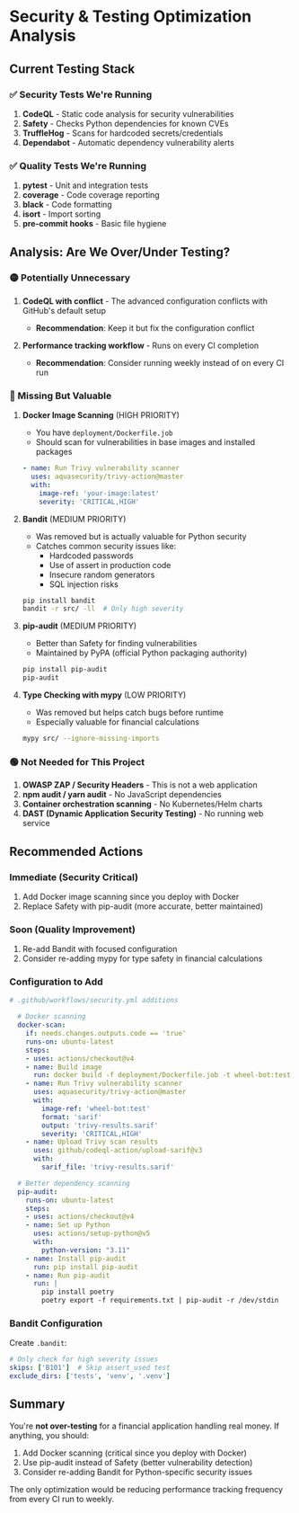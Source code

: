 # Security & Testing Optimization Analysis

## Current Testing Stack

### ✅ Security Tests We're Running
1. **CodeQL** - Static code analysis for security vulnerabilities
2. **Safety** - Checks Python dependencies for known CVEs
3. **TruffleHog** - Scans for hardcoded secrets/credentials
4. **Dependabot** - Automatic dependency vulnerability alerts

### ✅ Quality Tests We're Running
1. **pytest** - Unit and integration tests
2. **coverage** - Code coverage reporting
3. **black** - Code formatting
4. **isort** - Import sorting
5. **pre-commit hooks** - Basic file hygiene

## Analysis: Are We Over/Under Testing?

### 🟡 Potentially Unnecessary
1. **CodeQL with conflict** - The advanced configuration conflicts with GitHub's default setup
   - **Recommendation**: Keep it but fix the configuration conflict

2. **Performance tracking workflow** - Runs on every CI completion
   - **Recommendation**: Consider running weekly instead of on every CI run

### 🔴 Missing But Valuable

1. **Docker Image Scanning** (HIGH PRIORITY)
   - You have `deployment/Dockerfile.job`
   - Should scan for vulnerabilities in base images and installed packages
   ```yaml
   - name: Run Trivy vulnerability scanner
     uses: aquasecurity/trivy-action@master
     with:
       image-ref: 'your-image:latest'
       severity: 'CRITICAL,HIGH'
   ```

2. **Bandit** (MEDIUM PRIORITY)
   - Was removed but is actually valuable for Python security
   - Catches common security issues like:
     - Hardcoded passwords
     - Use of assert in production code
     - Insecure random generators
     - SQL injection risks
   ```bash
   pip install bandit
   bandit -r src/ -ll  # Only high severity
   ```

3. **pip-audit** (MEDIUM PRIORITY)
   - Better than Safety for finding vulnerabilities
   - Maintained by PyPA (official Python packaging authority)
   ```bash
   pip install pip-audit
   pip-audit
   ```

4. **Type Checking with mypy** (LOW PRIORITY)
   - Was removed but helps catch bugs before runtime
   - Especially valuable for financial calculations
   ```bash
   mypy src/ --ignore-missing-imports
   ```

### 🟢 Not Needed for This Project

1. **OWASP ZAP / Security Headers** - This is not a web application
2. **npm audit / yarn audit** - No JavaScript dependencies
3. **Container orchestration scanning** - No Kubernetes/Helm charts
4. **DAST (Dynamic Application Security Testing)** - No running web service

## Recommended Actions

### Immediate (Security Critical)
1. Add Docker image scanning since you deploy with Docker
2. Replace Safety with pip-audit (more accurate, better maintained)

### Soon (Quality Improvement)
1. Re-add Bandit with focused configuration
2. Consider re-adding mypy for type safety in financial calculations

### Configuration to Add

```yaml
# .github/workflows/security.yml additions

  # Docker scanning
  docker-scan:
    if: needs.changes.outputs.code == 'true'
    runs-on: ubuntu-latest
    steps:
    - uses: actions/checkout@v4
    - name: Build image
      run: docker build -f deployment/Dockerfile.job -t wheel-bot:test .
    - name: Run Trivy vulnerability scanner
      uses: aquasecurity/trivy-action@master
      with:
        image-ref: 'wheel-bot:test'
        format: 'sarif'
        output: 'trivy-results.sarif'
        severity: 'CRITICAL,HIGH'
    - name: Upload Trivy scan results
      uses: github/codeql-action/upload-sarif@v3
      with:
        sarif_file: 'trivy-results.sarif'

  # Better dependency scanning
  pip-audit:
    runs-on: ubuntu-latest
    steps:
    - uses: actions/checkout@v4
    - name: Set up Python
      uses: actions/setup-python@v5
      with:
        python-version: "3.11"
    - name: Install pip-audit
      run: pip install pip-audit
    - name: Run pip-audit
      run: |
        pip install poetry
        poetry export -f requirements.txt | pip-audit -r /dev/stdin
```

### Bandit Configuration

Create `.bandit`:
```yaml
# Only check for high severity issues
skips: ['B101']  # Skip assert_used test
exclude_dirs: ['tests', 'venv', '.venv']
```

## Summary

You're **not over-testing** for a financial application handling real money. If anything, you should:
1. Add Docker scanning (critical since you deploy with Docker)
2. Use pip-audit instead of Safety (better vulnerability detection)
3. Consider re-adding Bandit for Python-specific security issues

The only optimization would be reducing performance tracking frequency from every CI run to weekly.
